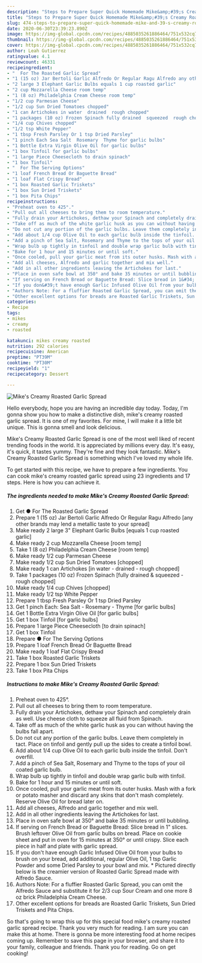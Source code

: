 ```yaml
---
description: "Steps to Prepare Super Quick Homemade Mike&amp;#39;s Creamy Roasted Garlic Spread"
title: "Steps to Prepare Super Quick Homemade Mike&amp;#39;s Creamy Roasted Garlic Spread"
slug: 474-steps-to-prepare-super-quick-homemade-mike-and-39-s-creamy-roasted-garlic-spread
date: 2020-06-30T23:39:23.890Z
image: https://img-global.cpcdn.com/recipes/4885035261886464/751x532cq70/mikes-creamy-roasted-garlic-spread-recipe-main-photo.jpg
thumbnail: https://img-global.cpcdn.com/recipes/4885035261886464/751x532cq70/mikes-creamy-roasted-garlic-spread-recipe-main-photo.jpg
cover: https://img-global.cpcdn.com/recipes/4885035261886464/751x532cq70/mikes-creamy-roasted-garlic-spread-recipe-main-photo.jpg
author: Leah Gutierrez
ratingvalue: 4.1
reviewcount: 46331
recipeingredient:
- "  For The Roasted Garlic Spread"
- "1 (15 oz) Jar Bertoli Garlic Alfredo Or Regular Ragu Alfredo any other brands may lend a metallic taste to your spread"
- "2 large 3 Elephant Garlic Bulbs equals 1 cup roasted garlic"
- "2 cup Mozzarella Cheese room temp"
- "1 (8 oz) Philadelphia Cream Cheese room temp"
- "1/2 cup Parmesan Cheese"
- "1/2 cup Sun Dried Tomatoes chopped"
- "1 can Artichokes in water  drained  rough chopped"
- "1 packages (10 oz) Frozen Spinach fully drained  squeezed  rough chopped"
- "1/4 cup Chives chopped"
- "1/2 tsp White Pepper"
- "1 tbsp Fresh Parsley Or 1 tsp Dried Parsley"
- "1 pinch Each Sea Salt  Rosemary  Thyme for garlic bulbs"
- "1 Bottle Extra Virgin Olive Oil for garlic bulbs"
- "1 box Tinfoil for garlic bulbs"
- "1 large Piece Cheesecloth to drain spinach"
- "1 box Tinfoil"
- "  For The Serving Options"
- "1 loaf French Bread Or Baguette Bread"
- "1 loaf Flat Crispy Bread"
- "1 box Roasted Garlic Triskets"
- "1 box Sun Dried Triskets"
- "1 box Pita Chips"
recipeinstructions:
- "Preheat oven to 425°."
- "Pull out all cheeses to bring them to room temperature."
- "Fully drain your Artichokes, dethaw your Spinach and completely drain as well. Use cheese cloth to squeeze all fluid from Spinach."
- "Take off as much of the white garlic husk as you can without having the bulbs fall apart."
- "Do not cut any portion of the garlic bulbs. Leave them completely in tact. Place on tinfoil and gently pull up the sides to create a tinfoil bowl."
- "Add about 1/4 cup Olive Oil to each garlic bulb inside the tinfoil. Don&#39;t overfill."
- "Add a pinch of Sea Salt, Rosemary and Thyme to the tops of your oil coated garlic bulb."
- "Wrap bulb up tightly in tinfoil and double wrap garlic bulb with tinfoil."
- "Bake for 1 hour and 15 minutes or until soft."
- "Once cooled, pull your garlic meat from its outer husks. Mash with a fork or potato masher and discard any skins that don&#39;t mash completely. Reserve Olive Oil for bread later on."
- "Add all cheeses, Alfredo and garlic together and mix well."
- "Add in all other ingredients leaving the Artichokes for last."
- "Place in oven safe bowl at 350° and bake 35 minutes or until bubbling."
- "If serving on French Bread or Baguette Bread: Slice bread in 1&#34; slices. Brush leftover Olive Oil from garlic bulbs on bread. Place on cookie sheet and put in oven for 15 minutes at 350° or until crispy. Slice each piece in half and plate with garlic spread."
- "If you don&#39;t have enough Garlic Infused Olive Oil from your bulbs to brush on your bread, add additional, regular Olive Oil, 1 tsp Garlic Powder and some Dried Parsley to your bowl and mix. * Pictured directly below is the creamier version of Roasted Garlic Spread made with Alfredo Sauce."
- "Authors Note: For a fluffier Roasted Garlic Spread, you can omit the Alfredo Sauce and substitute it for 2/3 cup Sour Cream and one more 8 oz brick Philadelphia Cream Cheese."
- "Other excellent options for breads are Roasted Garlic Triskets, Sun Dried Triskets and Pita Chips."
categories:
- Recipe
tags:
- mikes
- creamy
- roasted

katakunci: mikes creamy roasted 
nutrition: 292 calories
recipecuisine: American
preptime: "PT39M"
cooktime: "PT30M"
recipeyield: "1"
recipecategory: Dessert

---
```



![Mike&#39;s Creamy Roasted Garlic Spread](https://img-global.cpcdn.com/recipes/4885035261886464/751x532cq70/mikes-creamy-roasted-garlic-spread-recipe-main-photo.jpg)

Hello everybody, hope you are having an incredible day today. Today, I'm gonna show you how to make a distinctive dish, mike&#39;s creamy roasted garlic spread. It is one of my favorites. For mine, I will make it a little bit unique. This is gonna smell and look delicious.



Mike&#39;s Creamy Roasted Garlic Spread is one of the most well liked of recent trending foods in the world. It is appreciated by millions every day. It's easy, it's quick, it tastes yummy. They're fine and they look fantastic. Mike&#39;s Creamy Roasted Garlic Spread is something which I've loved my whole life.


To get started with this recipe, we have to prepare a few ingredients. You can cook mike&#39;s creamy roasted garlic spread using 23 ingredients and 17 steps. Here is how you can achieve it.

<!--inarticleads1-->

##### The ingredients needed to make Mike&#39;s Creamy Roasted Garlic Spread:

1. Get  ● For The Roasted Garlic Spread
1. Prepare 1 (15 oz) Jar Bertoli Garlic Alfredo Or Regular Ragu Alfredo [any other brands may lend a metallic taste to your spread]
1. Make ready 2 large 3&#34; Elephant Garlic Bulbs [equals 1 cup roasted garlic]
1. Make ready 2 cup Mozzarella Cheese [room temp]
1. Take 1 (8 oz) Philadelphia Cream Cheese [room temp]
1. Make ready 1/2 cup Parmesan Cheese
1. Make ready 1/2 cup Sun Dried Tomatoes [chopped]
1. Make ready 1 can Artichokes [in water - drained - rough chopped]
1. Take 1 packages (10 oz) Frozen Spinach [fully drained &amp; squeezed - rough chopped]
1. Make ready 1/4 cup Chives [chopped]
1. Make ready 1/2 tsp White Pepper
1. Prepare 1 tbsp Fresh Parsley Or 1 tsp Dried Parsley
1. Get 1 pinch Each: Sea Salt - Rosemary - Thyme [for garlic bulbs]
1. Get 1 Bottle Extra Virgin Olive Oil [for garlic bulbs]
1. Get 1 box Tinfoil [for garlic bulbs]
1. Prepare 1 large Piece Cheesecloth [to drain spinach]
1. Get 1 box Tinfoil
1. Prepare  ● For The Serving Options
1. Prepare 1 loaf French Bread Or Baguette Bread
1. Make ready 1 loaf Flat Crispy Bread
1. Take 1 box Roasted Garlic Triskets
1. Prepare 1 box Sun Dried Triskets
1. Take 1 box Pita Chips




<!--inarticleads2-->

##### Instructions to make Mike&#39;s Creamy Roasted Garlic Spread:

1. Preheat oven to 425°.
1. Pull out all cheeses to bring them to room temperature.
1. Fully drain your Artichokes, dethaw your Spinach and completely drain as well. Use cheese cloth to squeeze all fluid from Spinach.
1. Take off as much of the white garlic husk as you can without having the bulbs fall apart.
1. Do not cut any portion of the garlic bulbs. Leave them completely in tact. Place on tinfoil and gently pull up the sides to create a tinfoil bowl.
1. Add about 1/4 cup Olive Oil to each garlic bulb inside the tinfoil. Don&#39;t overfill.
1. Add a pinch of Sea Salt, Rosemary and Thyme to the tops of your oil coated garlic bulb.
1. Wrap bulb up tightly in tinfoil and double wrap garlic bulb with tinfoil.
1. Bake for 1 hour and 15 minutes or until soft.
1. Once cooled, pull your garlic meat from its outer husks. Mash with a fork or potato masher and discard any skins that don&#39;t mash completely. Reserve Olive Oil for bread later on.
1. Add all cheeses, Alfredo and garlic together and mix well.
1. Add in all other ingredients leaving the Artichokes for last.
1. Place in oven safe bowl at 350° and bake 35 minutes or until bubbling.
1. If serving on French Bread or Baguette Bread: Slice bread in 1&#34; slices. Brush leftover Olive Oil from garlic bulbs on bread. Place on cookie sheet and put in oven for 15 minutes at 350° or until crispy. Slice each piece in half and plate with garlic spread.
1. If you don&#39;t have enough Garlic Infused Olive Oil from your bulbs to brush on your bread, add additional, regular Olive Oil, 1 tsp Garlic Powder and some Dried Parsley to your bowl and mix. * Pictured directly below is the creamier version of Roasted Garlic Spread made with Alfredo Sauce.
1. Authors Note: For a fluffier Roasted Garlic Spread, you can omit the Alfredo Sauce and substitute it for 2/3 cup Sour Cream and one more 8 oz brick Philadelphia Cream Cheese.
1. Other excellent options for breads are Roasted Garlic Triskets, Sun Dried Triskets and Pita Chips.




So that's going to wrap this up for this special food mike&#39;s creamy roasted garlic spread recipe. Thank you very much for reading. I am sure you can make this at home. There is gonna be more interesting food at home recipes coming up. Remember to save this page in your browser, and share it to your family, colleague and friends. Thank you for reading. Go on get cooking!
